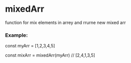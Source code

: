 # mixedArr
function for mix elements in arrey and rrurne new mixed arr

### Example:

const myArr = [1,2,3,4,5]

const mixArr = mixedArr(myArr) // [2,4,1,3,5]
